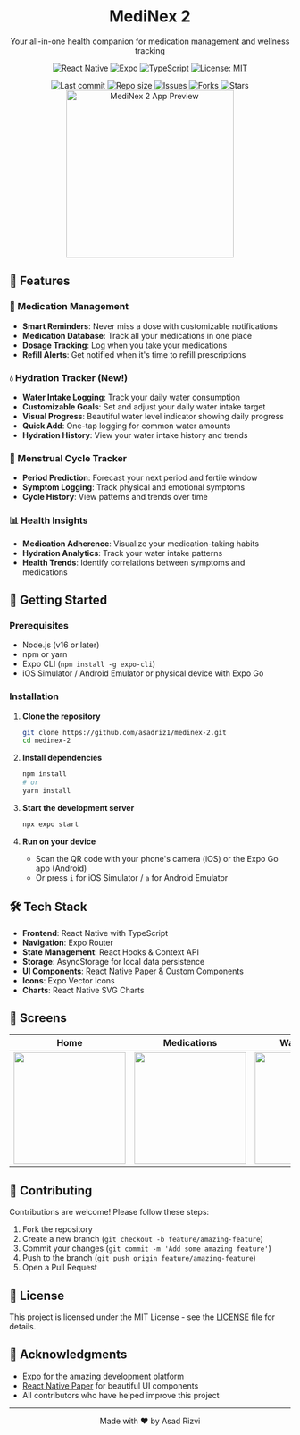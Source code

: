 <div align="center">
  <h1>MediNex 2</h1>
  <p>Your all-in-one health companion for medication management and wellness tracking</p>
  
  [![React Native](https://img.shields.io/badge/React_Native-20232A?style=for-the-badge&logo=react&logoColor=61DAFB)](https://reactnative.dev/)
  [![Expo](https://img.shields.io/badge/Expo-000000?style=for-the-badge&logo=expo&logoColor=white)](https://expo.dev/)
  [![TypeScript](https://img.shields.io/badge/TypeScript-007ACC?style=for-the-badge&logo=typescript&logoColor=white)](https://www.typescriptlang.org/)
  [![License: MIT](https://img.shields.io/badge/License-MIT-yellow.svg?style=for-the-badge)](https://opensource.org/licenses/MIT)

  <img src="https://img.shields.io/github/last-commit/asadriz1/medinex-2?style=flat-square" alt="Last commit" />
  <img src="https://img.shields.io/github/repo-size/asadriz1/medinex-2?style=flat-square" alt="Repo size" />
  <img src="https://img.shields.io/github/issues/asadriz1/medinex-2?style=flat-square" alt="Issues" />
  <img src="https://img.shields.io/github/forks/asadriz1/medinex-2?style=flat-square" alt="Forks" />
  <img src="https://img.shields.io/github/stars/asadriz1/medinex-2?style=flat-square" alt="Stars" />

  <img src="assets/app-preview.png" alt="MediNex 2 App Preview" width="300" />
</div>

## 🌟 Features

### 💊 Medication Management
- **Smart Reminders**: Never miss a dose with customizable notifications
- **Medication Database**: Track all your medications in one place
- **Dosage Tracking**: Log when you take your medications
- **Refill Alerts**: Get notified when it's time to refill prescriptions

### 💧 Hydration Tracker (New!)
- **Water Intake Logging**: Track your daily water consumption
- **Customizable Goals**: Set and adjust your daily water intake target
- **Visual Progress**: Beautiful water level indicator showing daily progress
- **Quick Add**: One-tap logging for common water amounts
- **Hydration History**: View your water intake history and trends

### 🌙 Menstrual Cycle Tracker
- **Period Prediction**: Forecast your next period and fertile window
- **Symptom Logging**: Track physical and emotional symptoms
- **Cycle History**: View patterns and trends over time

### 📊 Health Insights
- **Medication Adherence**: Visualize your medication-taking habits
- **Hydration Analytics**: Track your water intake patterns
- **Health Trends**: Identify correlations between symptoms and medications

## 🚀 Getting Started

### Prerequisites
- Node.js (v16 or later)
- npm or yarn
- Expo CLI (`npm install -g expo-cli`)
- iOS Simulator / Android Emulator or physical device with Expo Go

### Installation

1. **Clone the repository**
   ```bash
   git clone https://github.com/asadriz1/medinex-2.git
   cd medinex-2
   ```

2. **Install dependencies**
   ```bash
   npm install
   # or
   yarn install
   ```

3. **Start the development server**
   ```bash
   npx expo start
   ```

4. **Run on your device**
   - Scan the QR code with your phone's camera (iOS) or the Expo Go app (Android)
   - Or press `i` for iOS Simulator / `a` for Android Emulator

## 🛠️ Tech Stack

- **Frontend**: React Native with TypeScript
- **Navigation**: Expo Router
- **State Management**: React Hooks & Context API
- **Storage**: AsyncStorage for local data persistence
- **UI Components**: React Native Paper & Custom Components
- **Icons**: Expo Vector Icons
- **Charts**: React Native SVG Charts

## 📱 Screens

| Home | Medications | Water Tracker | Cycle Tracker |
|------|-------------|---------------|---------------|
| <img src="assets/home-screen.png" width="200"> | <img src="assets/medications-screen.png" width="200"> | <img src="assets/water-tracker.png" width="200"> | <img src="assets/cycle-tracker.png" width="200"> |

## 🤝 Contributing

Contributions are welcome! Please follow these steps:

1. Fork the repository
2. Create a new branch (`git checkout -b feature/amazing-feature`)
3. Commit your changes (`git commit -m 'Add some amazing feature'`)
4. Push to the branch (`git push origin feature/amazing-feature`)
5. Open a Pull Request

## 📄 License

This project is licensed under the MIT License - see the [LICENSE](LICENSE) file for details.

## 🙏 Acknowledgments

- [Expo](https://expo.dev/) for the amazing development platform
- [React Native Paper](https://reactnativepaper.com/) for beautiful UI components
- All contributors who have helped improve this project

---

<div align="center">
  Made with ❤️ by Asad Rizvi
</div>
